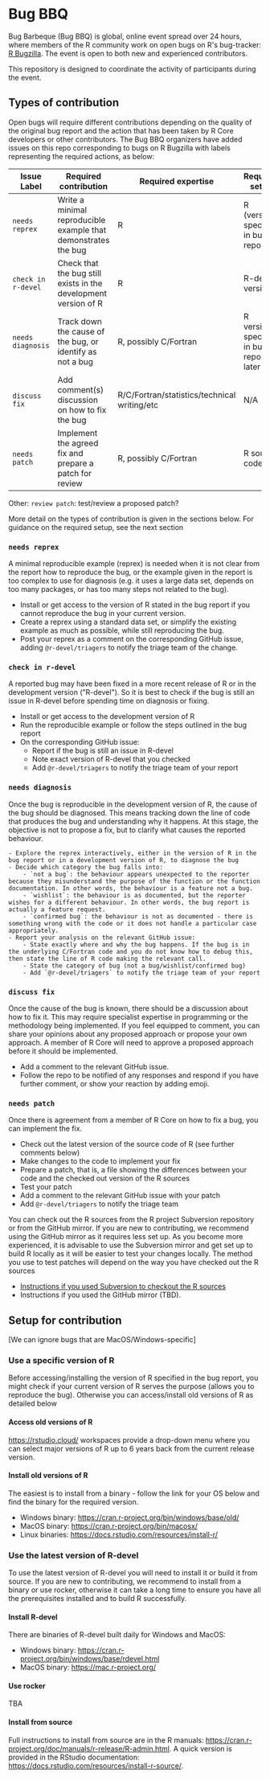 # Bug BBQ

Bug Barbeque (Bug BBQ) is global, online event spread over 24 hours, where members of the R community work on open bugs on R's bug-tracker: [R Bugzilla](https://bugs.r-project.org/). 
The event is open to both new and experienced contributors.

This repository is designed to coordinate the activity of participants during the event.

## Types of contribution

Open bugs will require different contributions depending on the quality of the original bug report and the action that has been taken by R Core developers or other contributors.
The Bug BBQ organizers have added issues on this repo corresponding to bugs on R Bugzilla with labels representing the required actions, as below:


| Issue Label        | Required contribution                                           | Required expertise     | Required setup                              |
|--------------------|-----------------------------------------------------------------|------------------------|---------------------------------------------|
| `needs reprex`     | Write a minimal reproducible example that demonstrates the bug  | R                      | R (version specified in bug report)           |
| `check in r-devel` | Check that the bug still exists in the development version of R | R                      | R-devel version                             |
| `needs diagnosis`  | Track down the cause of the bug, or identify as not a bug       | R, possibly C/Fortran | R version specified in bug report or later |
| `discuss fix`      | Add comment(s) discussion on how to fix the bug                 | R/C/Fortran/statistics/technical writing/etc  |  N/A                 |
| `needs patch`      | Implement the agreed fix and prepare a patch for review         | R, possibly C/Fortran | R source code                               |

Other: `review patch`: test/review a proposed patch?

More detail on the types of contribution is given in the sections below. For guidance on the required setup, see the next section

### `needs reprex`

A minimal reproducible example (reprex) is needed when it is not clear from the report how to reproduce the bug, or the example given in the report is too complex to use for diagnosis (e.g. it uses a large data set, depends on too many packages, or has too many steps not related to the bug).

 - Install or get access to the version of R stated in the bug report if you cannot reproduce the bug in your current version.
 - Create a reprex using a standard data set, or simplify the existing example as much as possible, while still reproducing the bug.
 - Post your reprex as a comment on the corresponding GitHub issue, adding `@r-devel/triagers` to notify the triage team of the change.

### `check in r-devel`

A reported bug may have been fixed in a more recent release of R or in the development version ("R-devel"). So it is best to check if the bug is still an issue in R-devel before spending time on diagnosis or fixing.

 - Install or get access to the development version of R
 - Run the reproducible example or follow the steps outlined in the bug report
 - On the corresponding GitHub issue:
     - Report if the bug is still an issue in R-devel 
     - Note exact version of R-devel that you checked
     - Add `@r-devel/triagers` to notify the triage team of your report

### `needs diagnosis`

Once the bug is reproducible in the development version of R, the cause of the bug should be diagnosed. This means tracking down the line of code that produces the bug and understanding why it happens. At this stage, the objective is not to propose a fix, but to clarify what causes the reported behaviour.

    - Explore the reprex interactively, either in the version of R in the bug report or in a development version of R, to diagnose the bug
    - Decide which category the bug falls into:
        - `not a bug`: the behaviour appears unexpected to the reporter because they misunderstand the purpose of the function or the function documentation. In other words, the behaviour is a feature not a bug.
        - `wishlist`: the behaviour is as documented, but the reporter wishes for a different behaviour. In other words, the bug report is actually a feature request.
        - `confirmed bug`: the behaviour is not as documented - there is something wrong with the code or it does not handle a particular case appropriately.
    - Report your analysis on the relevant GitHub issue:
        - State exactly where and why the bug happens. If the bug is in the underlying C/Fortran code and you do not know how to debug this, then state the line of R code making the relevant call.
        - State the category of bug (not a bug/wishlist/confirmed bug)    
        - Add `@r-devel/triagers` to notify the triage team of your report

### `discuss fix`

Once the cause of the bug is known, there should be a discussion about how to fix it. This may require specialist expertise in programming or the methodology being implemented. If you feel equipped to comment, you can share your opinions about any proposed approach or propose your own approach. A member of R Core will need to approve a proposed approach before it should be implemented.

 - Add a comment to the relevant GitHub issue.
 - Follow the repo to be notified of any responses and respond if you have further comment, or show your reaction by adding emoji.

### `needs patch`

Once there is agreement from a member of R Core on how to fix a bug, you can implement the fix.

 - Check out the latest version of the source code of R (see further comments below)
 - Make changes to the code to implement your fix
 - Prepare a patch, that is, a file showing the differences between your code and the checked out version of the R sources
 - Test your patch
 - Add a comment to the relevant GitHub issue with your patch
 - Add `@r-devel/triagers` to notify the triage team

You can check out the R sources from the R project Subversion repository or from the GitHub mirror. If you are new to contributing, we recommend using the GitHub mirror as it requires less set up. As you become more experienced, it is advisable to use the Subversion mirror and get set up to build R locally as it will be easier to test your changes locally. The method you use to test patches will depend on the way you have checked out the R sources
 - [Instructions if you used Subversion to checkout the R sources](https://www.r-project.org/bugs.html#how-to-submit-patches)
 - Instructions if you used the GitHub mirror (TBD).

## Setup for contribution

[We can ignore bugs that are MacOS/Windows-specific]

### Use a specific version of R

Before accessing/installing the version of R specified in the bug report, you might check if your current version of R serves the purpose (allows you to reproduce the bug). Otherwise you can access/install old versions of R as detailed below

#### Access old versions of R

https://rstudio.cloud/ workspaces provide a drop-down menu where you can select major versions of R up to 6 years back from the current release version.

#### Install old versions of R

The easiest is to install from a binary - follow the link for your OS below and find the binary for the required version.

- Windows binary: https://cran.r-project.org/bin/windows/base/old/
- MacOS binary: https://cran.r-project.org/bin/macosx/
- Linux binaries: https://docs.rstudio.com/resources/install-r/

### Use the latest version of R-devel

To use the latest version of R-devel you will need to install it or build it from source. If you are new to contributing, we recommend to install from a binary or use rocker, otherwise it can take a long time to ensure you have all the prerequisites installed and to build R successfully.

#### Install R-devel

There are binaries of R-devel built daily for Windows and MacOS:

 - Windows binary: https://cran.r-project.org/bin/windows/base/rdevel.html
 - MacOS binary: https://mac.r-project.org/

#### Use rocker

TBA

#### Install from source

Full instructions to install from source are in the R manuals: https://cran.r-project.org/doc/manuals/r-release/R-admin.html. A quick version is provided in the RStudio documentation: https://docs.rstudio.com/resources/install-r-source/.



